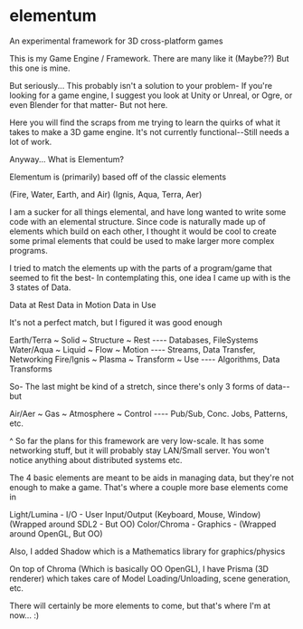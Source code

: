 # elementum
An experimental framework for 3D cross-platform games

This is my Game Engine / Framework.
There are many like it (Maybe??) But this one is mine.

But seriously... This probably isn't a solution to your problem-
If you're looking for a game engine, I suggest you look at Unity
or Unreal, or Ogre, or even Blender for that matter- But not here.

Here you will find the scraps from me trying to learn the quirks
of what it takes to make a 3D game engine. It's not currently
functional--Still needs a lot of work.

Anyway... What is Elementum?

Elementum is (primarily) based off of the classic elements

(Fire, Water, Earth, and Air) (Ignis, Aqua, Terra, Aer)

I am a sucker for all things elemental, and have long wanted to
write some code with an elemental structure. Since code is
naturally made up of elements which build on each other, I thought
it would be cool to create some primal elements that could be
used to make larger more complex programs.

I tried to match the elements up with the parts of a program/game
that seemed to fit the best- In contemplating this, one idea I
came up with is the 3 states of Data.

Data at Rest
Data in Motion
Data in Use

It's not a perfect match, but I figured it was good enough

Earth/Terra ~ Solid  ~ Structure  ~ Rest    ---- Databases, FileSystems
Water/Aqua  ~ Liquid ~ Flow       ~ Motion  ---- Streams, Data Transfer, Networking
Fire/Ignis  ~ Plasma ~ Transform  ~ Use     ---- Algorithms, Data Transforms

So- The last might be kind of a stretch, since there's only 3 forms of data--
but

Air/Aer     ~ Gas    ~ Atmosphere ~ Control ---- Pub/Sub, Conc. Jobs, Patterns, etc.


^ So far the plans for this framework are very low-scale. It has some
networking stuff, but it will probably stay LAN/Small server. You won't notice
anything about distributed systems etc.

The 4 basic elements are meant to be aids in managing data, but they're not enough
to make a game. That's where a couple more base elements come in

Light/Lumina - I/O - User Input/Output   (Keyboard, Mouse, Window) (Wrapped around SDL2 - But OO)
Color/Chroma - Graphics - (Wrapped around OpenGL, But OO)

Also, I added Shadow which is a Mathematics library for graphics/physics

On top of Chroma (Which is basically OO OpenGL), I have Prisma (3D renderer) which
takes care of Model Loading/Unloading, scene generation, etc.

There will certainly be more elements to come, but that's where I'm at now... :)
